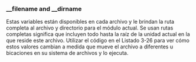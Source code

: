 ### __filename and __dirname

Estas variables están disponibles en cada archivo y le brindan 
la ruta completa al archivo y directorio para el módulo actual.
Se usan rutas completas significa que incluyen todo hasta la raíz de la unidad actual en la que reside este archivo. 
Utilizar el
código en el Listado 3-26 para ver cómo estos valores cambian a medida que mueve el archivo a diferentes u
bicaciones en su sistema de archivos y lo ejecuta.
